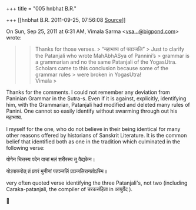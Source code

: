 +++
title = "005 hnbhat B.R."

+++
[[hnbhat B.R.	2011-09-25, 07:56:08 [Source](https://groups.google.com/g/samskrita/c/QIlRjvk4plU)]]



On Sun, Sep 25, 2011 at 6:31 AM, Vimala Sarma \<[vsa...@bigpond.com]()\> wrote:  

> 
> > 
> > Thanks for those verses. >
> “महाभाष्य of पतञ्जलि” >
> Just to clarify the Patanjali who wrote MahAbhASya of Pannini’s > grammar is a grammarian and no the same Patanjali of the YogasUtra.
> Scholars came to this conclusion because some of the grammar rules > were broken in YogasUtra!  
> Vimala >
> 
> > 

  

  

Thanks for the comments. I could not remember any deviation from Paninian Grammar in the Sutra-s. Even if it is against, explicitly, identifying him, with the Grammarian, Patanjali had modified and deleted many rules of Panini. One cannot so easily identify without swarming through out his महाभाष्य.

  

I myself for the one, who do not believe in their being identical for many other reasons offered by historians of Sanskrit Literature. It is the common belief that identified both as one in the tradition which culminated in the following verse:

  

योगेन चित्तस्य पदेन वाचां मलं शरीरस्य तु वैद्यकेन।

योऽपाकरोत् तं प्रवरं मुनीनां पतञ्जलिं प्राञ्जलिरानतोऽस्मि॥

  

very often quoted verse identifying the three Patanjali's, not two (including Caraka-patanjali, the compiler of चरकसंहिता in आयुर्वेद ).

  

  



